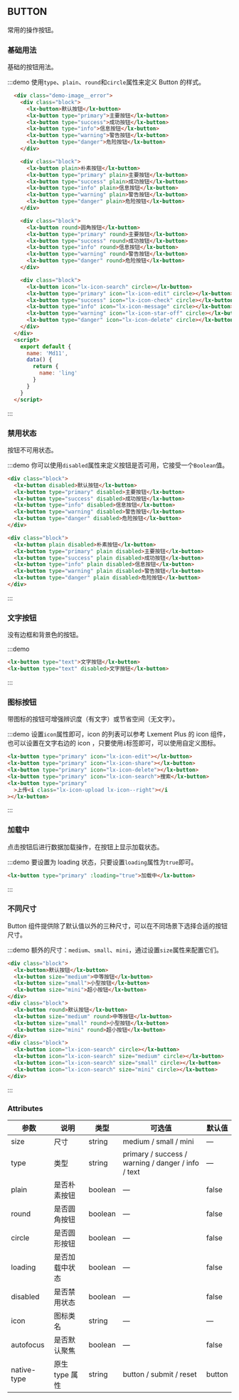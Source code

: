 ## BUTTON

常用的操作按钮。

### 基础用法

基础的按钮用法。

:::demo 使用`type`、`plain`、`round`和`circle`属性来定义 Button 的样式。
```html
  <div class="demo-image__error">
    <div class="block">
      <lx-button>默认按钮</lx-button>
      <lx-button type="primary">主要按钮</lx-button>
      <lx-button type="success">成功按钮</lx-button>
      <lx-button type="info">信息按钮</lx-button>
      <lx-button type="warning">警告按钮</lx-button>
      <lx-button type="danger">危险按钮</lx-button>
    </div>

    <div class="block">
      <lx-button plain>朴素按钮</lx-button>
      <lx-button type="primary" plain>主要按钮</lx-button>
      <lx-button type="success" plain>成功按钮</lx-button>
      <lx-button type="info" plain>信息按钮</lx-button>
      <lx-button type="warning" plain>警告按钮</lx-button>
      <lx-button type="danger" plain>危险按钮</lx-button>
    </div>

    <div class="block">
      <lx-button round>圆角按钮</lx-button>
      <lx-button type="primary" round>主要按钮</lx-button>
      <lx-button type="success" round>成功按钮</lx-button>
      <lx-button type="info" round>信息按钮</lx-button>
      <lx-button type="warning" round>警告按钮</lx-button>
      <lx-button type="danger" round>危险按钮</lx-button>
    </div>

    <div class="block">
      <lx-button icon="lx-icon-search" circle></lx-button>
      <lx-button type="primary" icon="lx-icon-edit" circle></lx-button>
      <lx-button type="success" icon="lx-icon-check" circle></lx-button>
      <lx-button type="info" icon="lx-icon-message" circle></lx-button>
      <lx-button type="warning" icon="lx-icon-star-off" circle></lx-button>
      <lx-button type="danger" icon="lx-icon-delete" circle></lx-button>
    </div>
  </div>
  <script>
    export default {
      name: 'Md11',
      data() {
        return {
          name: 'ling'
        }
      }
    }
  </script>
```
:::

### 禁用状态

按钮不可用状态。

:::demo 你可以使用`disabled`属性来定义按钮是否可用，它接受一个`Boolean`值。

```html
<div class="block">
  <lx-button disabled>默认按钮</lx-button>
  <lx-button type="primary" disabled>主要按钮</lx-button>
  <lx-button type="success" disabled>成功按钮</lx-button>
  <lx-button type="info" disabled>信息按钮</lx-button>
  <lx-button type="warning" disabled>警告按钮</lx-button>
  <lx-button type="danger" disabled>危险按钮</lx-button>
</div>

<div class="block">
  <lx-button plain disabled>朴素按钮</lx-button>
  <lx-button type="primary" plain disabled>主要按钮</lx-button>
  <lx-button type="success" plain disabled>成功按钮</lx-button>
  <lx-button type="info" plain disabled>信息按钮</lx-button>
  <lx-button type="warning" plain disabled>警告按钮</lx-button>
  <lx-button type="danger" plain disabled>危险按钮</lx-button>
</div>
```

:::

### 文字按钮

没有边框和背景色的按钮。

:::demo

```html
<lx-button type="text">文字按钮</lx-button>
<lx-button type="text" disabled>文字按钮</lx-button>
```

:::

### 图标按钮

带图标的按钮可增强辨识度（有文字）或节省空间（无文字）。

:::demo 设置`icon`属性即可，icon 的列表可以参考 Lxement Plus 的 icon 组件，也可以设置在文字右边的 icon ，只要使用`i`标签即可，可以使用自定义图标。

```html
<lx-button type="primary" icon="lx-icon-edit"></lx-button>
<lx-button type="primary" icon="lx-icon-share"></lx-button>
<lx-button type="primary" icon="lx-icon-delete"></lx-button>
<lx-button type="primary" icon="lx-icon-search">搜索</lx-button>
<lx-button type="primary"
  >上传<i class="lx-icon-upload lx-icon--right"></i
></lx-button>
```

:::

### 加载中

点击按钮后进行数据加载操作，在按钮上显示加载状态。

:::demo 要设置为 loading 状态，只要设置`loading`属性为`true`即可。

```html
<lx-button type="primary" :loading="true">加载中</lx-button>
```

:::

### 不同尺寸

Button 组件提供除了默认值以外的三种尺寸，可以在不同场景下选择合适的按钮尺寸。

:::demo 额外的尺寸：`medium`、`small`、`mini`，通过设置`size`属性来配置它们。

```html
<div class="block">
  <lx-button>默认按钮</lx-button>
  <lx-button size="medium">中等按钮</lx-button>
  <lx-button size="small">小型按钮</lx-button>
  <lx-button size="mini">超小按钮</lx-button>
</div>
<div class="block">
  <lx-button round>默认按钮</lx-button>
  <lx-button size="medium" round>中等按钮</lx-button>
  <lx-button size="small" round>小型按钮</lx-button>
  <lx-button size="mini" round>超小按钮</lx-button>
</div>
<div class="block">
  <lx-button icon="lx-icon-search" circle></lx-button>
  <lx-button icon="lx-icon-search" size="medium" circle></lx-button>
  <lx-button icon="lx-icon-search" size="small" circle></lx-button>
  <lx-button icon="lx-icon-search" size="mini" circle></lx-button>
</div>
```

:::

### Attributes

| 参数        | 说明           | 类型    | 可选值                                             | 默认值 |
| ----------- | -------------- | ------- | -------------------------------------------------- | ------ |
| size        | 尺寸           | string  | medium / small / mini                              | —      |
| type        | 类型           | string  | primary / success / warning / danger / info / text | —      |
| plain       | 是否朴素按钮   | boolean | —                                                  | false  |
| round       | 是否圆角按钮   | boolean | —                                                  | false  |
| circle      | 是否圆形按钮   | boolean | —                                                  | false  |
| loading     | 是否加载中状态 | boolean | —                                                  | false  |
| disabled    | 是否禁用状态   | boolean | —                                                  | false  |
| icon        | 图标类名       | string  | —                                                  | —      |
| autofocus   | 是否默认聚焦   | boolean | —                                                  | false  |
| native-type | 原生 type 属性 | string  | button / submit / reset                            | button |